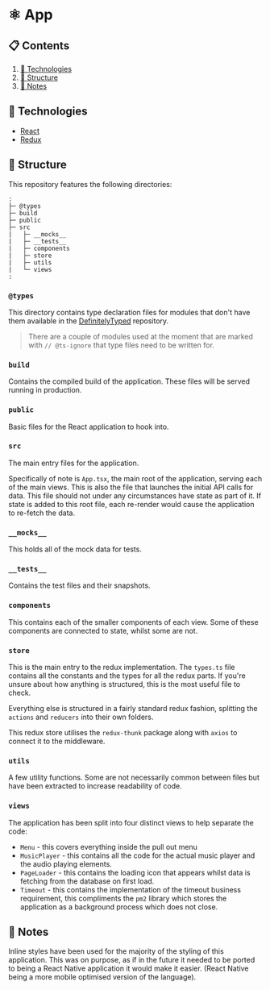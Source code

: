 # ⚛️ App

## 📋 Contents

1. [📼 Technologies](#-technologies)
2. [🌳 Structure](#-structure)
3. [📝 Notes](#-notes)

## 📼 Technologies

- [React](https://reactjs.org/)
- [Redux](https://redux.js.org/)

## 🌳 Structure

This repository features the following directories:

```
:
├─ @types
├─ build
├─ public
├─ src
|   ├─ __mocks__
|   ├─ __tests__
|   ├─ components
|   ├─ store
|   ├─ utils
|   └─ views
:
```

### `@types`

This directory contains type declaration files for modules that don't have them available in the
[DefinitelyTyped](https://github.com/DefinitelyTyped/DefinitelyTyped) repository.

> There are a couple of modules used at the moment that are marked with `// @ts-ignore` that type files need to be
> written for.

### `build`

Contains the compiled build of the application. These files will be served running in production.

### `public`

Basic files for the React application to hook into.

### `src`

The main entry files for the application.

Specifically of note is `App.tsx`, the main root of the application, serving each of the main views. This is also the
file that launches the initial API calls for data. This file should not under any circumstances have state as part of it.
If state is added to this root file, each re-render would cause the application to re-fetch the data.

### `__mocks__`

This holds all of the mock data for tests.

### `__tests__`

Contains the test files and their snapshots.

### `components`

This contains each of the smaller components of each view. Some of these components are connected to state, whilst some
are not.

### `store`

This is the main entry to the redux implementation. The `types.ts` file contains all the constants and the types
for all the redux parts. If you're unsure about how anything is structured, this is the most useful file to check.

Everything else is structured in a fairly standard redux fashion, splitting the `actions` and `reducers` into their own
folders.

This redux store utilises the `redux-thunk` package along with `axios` to connect it to the middleware.

### `utils`

A few utility functions. Some are not necessarily common between files but have been extracted to increase readability
of code.

### `views`

The application has been split into four distinct views to help separate the code:
- `Menu` - this covers everything inside the pull out menu
- `MusicPlayer` - this contains all the code for the actual music player and the audio playing elements.
- `PageLoader` - this contains the loading icon that appears whilst data is fetching from the database on first load.
- `Timeout` - this contains the implementation of the timeout business requirement, this compliments the `pm2` library
which stores the application as a background process which does not close.

## 📝 Notes

Inline styles have been used for the majority of the styling of this application. This was on purpose, as if in the
future it needed to be ported to being a React Native application it would make it easier. (React Native being a more
mobile optimised version of the language).
